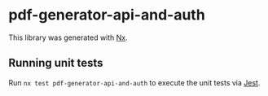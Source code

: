 # pdf-generator-api-and-auth

This library was generated with [Nx](https://nx.dev).

## Running unit tests

Run `nx test pdf-generator-api-and-auth` to execute the unit tests via [Jest](https://jestjs.io).
